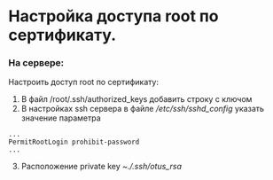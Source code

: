 # Настройка доступа root по сертификату.

### На сервере:
Настроить доступ root по сертификату:

1. В файл /root/.ssh/authorized_keys добавить строку с ключом
2. В настройках ssh сервера в файле */etc/ssh/sshd_config* указать значение параметра
```
... 
PermitRootLogin prohibit-password
...
```

3. Расположение private key *~./.ssh/otus_rsa*
